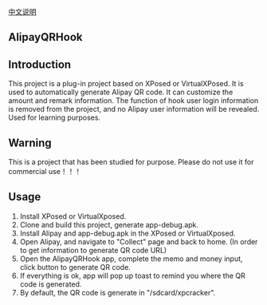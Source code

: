[中文说明](https://github.com/wayu002/AlipayQRHook/blob/master/CHINESE.md)

AlipayQRHook
-------

Introduction
-------
This project is a plug-in project based on XPosed or VirtualXPosed. It is used to automatically generate Alipay QR code. It can customize the amount and remark information. The function of hook user login information is removed from the project, and no Alipay user information will be revealed. Used for learning purposes.

Warning
------
This is a project that has been studied for purpose. Please do not use it for commercial use！！！

Usage
------
1. Install XPosed or VirtualXposed.
2. Clone and build this project, generate app-debug.apk.
3. Install Alipay and app-debug.apk in the XPosed or VirtualXposed.
4. Open Alipay, and navigate to "Collect" page and back to home. (In order to get information to generate QR code URL)
5. Open the AlipayQRHook app, complete the memo and money input, click button to generate QR code.
6. If everything is ok, app will pop up toast to remind you where the QR code is generated.
7. By default, the QR code is generate in "/sdcard/xpcracker".
